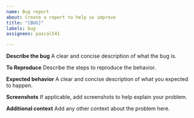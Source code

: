 ```yaml
---
name: Bug report
about: Create a report to help us improve
title: "[BUG]"
labels: bug
assignees: pascal541

---
```


**Describe the bug**
A clear and concise description of what the bug is.

**To Reproduce**
Describe the steps to reproduce the behavior.

**Expected behavior**
A clear and concise description of what you expected to happen.

**Screenshots**
If applicable, add screenshots to help explain your problem.

**Additional context**
Add any other context about the problem here.
